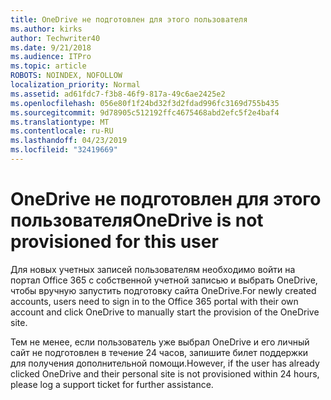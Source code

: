 ```yaml
---
title: OneDrive не подготовлен для этого пользователя
ms.author: kirks
author: Techwriter40
ms.date: 9/21/2018
ms.audience: ITPro
ms.topic: article
ROBOTS: NOINDEX, NOFOLLOW
localization_priority: Normal
ms.assetid: ad61fdc7-f3b8-46f9-817a-49c6ae2425e2
ms.openlocfilehash: 056e80f1f24bd32f3d2fdad996fc3169d755b435
ms.sourcegitcommit: 9d78905c512192ffc4675468abd2efc5f2e4baf4
ms.translationtype: MT
ms.contentlocale: ru-RU
ms.lasthandoff: 04/23/2019
ms.locfileid: "32419669"
---
```

# <a name="onedrive-is-not-provisioned-for-this-user"></a><span data-ttu-id="05c16-102">OneDrive не подготовлен для этого пользователя</span><span class="sxs-lookup"><span data-stu-id="05c16-102">OneDrive is not provisioned for this user</span></span>

<span data-ttu-id="05c16-103">Для новых учетных записей пользователям необходимо войти на портал Office 365 с собственной учетной записью и выбрать OneDrive, чтобы вручную запустить подготовку сайта OneDrive.</span><span class="sxs-lookup"><span data-stu-id="05c16-103">For newly created accounts, users need to sign in to the Office 365 portal with their own account and click OneDrive to manually start the provision of the OneDrive site.</span></span>
  
<span data-ttu-id="05c16-104">Тем не менее, если пользователь уже выбрал OneDrive и его личный сайт не подготовлен в течение 24 часов, запишите билет поддержки для получения дополнительной помощи.</span><span class="sxs-lookup"><span data-stu-id="05c16-104">However, if the user has already clicked OneDrive and their personal site is not provisioned within 24 hours, please log a support ticket for further assistance.</span></span>
  

